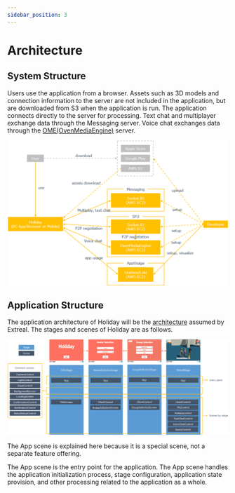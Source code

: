 ```yaml
---
sidebar_position: 3
---
```


# Architecture

## System Structure

Users use the application from a browser.
Assets such as 3D models and connection information to the server are not included in the application, but are downloaded from S3 when the application is run.
The application connects directly to the server for processing.
Text chat and multiplayer exchange data through the Messaging server.
Voice chat exchanges data through the [OME(OvenMediaEngine)](https://airensoft.gitbook.io/ovenmediaengine/) server.

![system structure](../img/holiday-sys-structure.png)

## Application Structure

The application architecture of Holiday will be the [architecture](../intro.md#application) assumed by Extreal.
The stages and scenes of Holiday are as follows.

![application structure](../img/holiday-app-structure.png)

The App scene is explained here because it is a special scene, not a separate feature offering.

The App scene is the entry point for the application.
The App scene handles the application initialization process, stage configuration, application state provision, and other processing related to the application as a whole.
